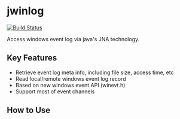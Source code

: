 # jwinlog

[![Build Status](https://travis-ci.org/mocircle/jwinlog.svg?branch=master)](https://travis-ci.org/mocircle/jwinlog)

Access windows event log via java's JNA technology.

## Key Features
 * Retrieve event log meta info, including file size, access time, etc
 * Read local/remote windows event log record 
 * Based on new windows event API (winevt.h)
 * Support most of event channels

## How to Use
